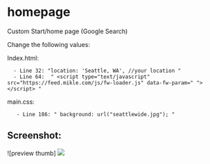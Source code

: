 # homepage
Custom Start/home page (Google Search)



Change the following values:

Index.html:
```
  - Line 32: "location: 'Seattle, WA', //your location "
  - Line 64:  " <script type="text/javascript" src="https://feed.mikle.com/js/fw-loader.js" data-fw-param=" "></script> "
```
main.css:
```
   - Line 186: " background: url("seattlewide.jpg"); "
```


 
## Screenshot:

![preview thumb] <img src="https://i.imgur.com/V4eEnaP.png">
